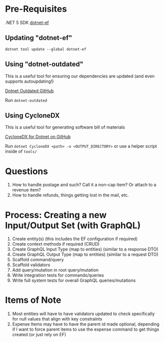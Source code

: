 # Pre-Requisites

.NET 5 SDK
[dotnet-ef](https://docs.microsoft.com/en-us/ef/core/cli/dotnet)

## Updating "dotnet-ef"

`dotnet tool update --global dotnet-ef`

## Using "dotnet-outdated"

This is a useful tool for ensuring our dependencies are updated (and even supports autoupdating!)

[Dotnet Outdated GitHub](https://github.com/dotnet-outdated/dotnet-outdated)

Run `dotnet-outdated`

## Using CycloneDX

This is a useful tool for generating software bill of materials

[CycloneDX for Dotnet on GitHub](https://github.com/CycloneDX/cyclonedx-dotnet)

Run `dotnet CycloneDX <path> -o <OUTPUT_DIRECTORY>` or use a helper script inside of `tools/`

# Questions

1. How to handle postage and such? Call it a non-cap item? Or attach to a revenue item?
2. How to handle refunds, things getting lost in the mail, etc.

# Process: Creating a new Input/Output Set (with GraphQL)

1. Create entity(s) (this includes the EF configuration if required)
2. Create context methods if required (CRUD)
3. Create GraphQL Input Type (map to entities) (similar to a response DTO)
4. Create GraphQL Output Type (map to entities) (similar to a request DTO)
5. Scaffold command/query
6. Scaffold validators
7. Add query/mutation in root query/mutation 
8. Write integration tests for commands/queries
9. Write full system tests for overall GraphQL queries/mutations

# Items of Note

1. Most entities will have to have validators updated to check specifically for null values that align with key constraints
2. Expense Items may have to have the parent id made optional, depending if I want to force parent items to use the expense command to get things created (or just rely on EF)